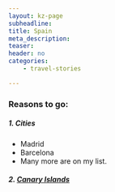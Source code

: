 ```yaml
---
layout: kz-page
subheadline: 
title: Spain
meta_description: 
teaser: 
header: no
categories:
    - travel-stories

---
```


### Reasons to go:

##### 1. Cities

* Madrid
* Barcelona
* Many more are on my list.

##### 2. <a href="/travel-stories/canary-islands/" target="_self"> Canary Islands</a>


